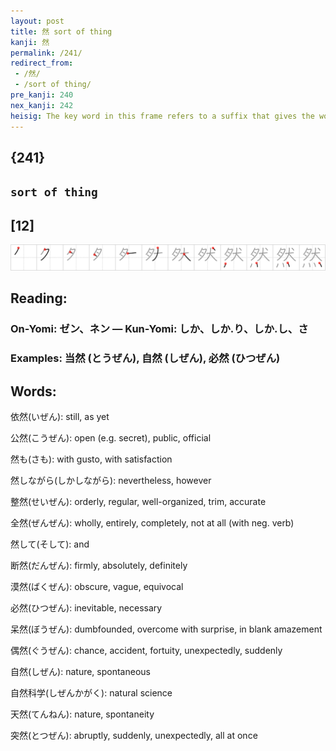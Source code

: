 ```yaml
---
layout: post
title: 然 sort of thing
kanji: 然
permalink: /241/
redirect_from:
 - /然/
 - /sort of thing/
pre_kanji: 240
nex_kanji: 242
heisig: The key word in this frame refers to a suffix that gives the word before it an adjectival quality; hence we refer to it as "<b>sort of thing</b>." Reverting to the time when dog was more widely eaten than it is today (See frame 127), we see here a large cauldron boiling over an <i>oven flame</i> with the <i>flesh</i> of a <i>chihuahua</i> being thrown into the whole concoction to make it into a "hot-diggity, dog-diggity" <b>sort of thing</b>.
---
```


## {241}

## `sort of thing`

## [12]

<div class="stroke"><img src="../images/E784B6.png" /></div>

## Reading:

### On-Yomi: ゼン、ネン &mdash; Kun-Yomi: しか、しか.り、しか.し、さ

### Examples: 当然 (とうぜん), 自然 (しぜん), 必然 (ひつぜん)

## Words:

依然(いぜん): still, as yet

公然(こうぜん): open (e.g. secret), public, official

然も(さも): with gusto, with satisfaction

然しながら(しかしながら): nevertheless, however

整然(せいぜん): orderly, regular, well-organized, trim, accurate

全然(ぜんぜん): wholly, entirely, completely, not at all (with neg. verb)

然して(そして): and

断然(だんぜん): firmly, absolutely, definitely

漠然(ばくぜん): obscure, vague, equivocal

必然(ひつぜん): inevitable, necessary

呆然(ぼうぜん): dumbfounded, overcome with surprise, in blank amazement

偶然(ぐうぜん): chance, accident, fortuity, unexpectedly, suddenly

自然(しぜん): nature, spontaneous

自然科学(しぜんかがく): natural science

天然(てんねん): nature, spontaneity

突然(とつぜん): abruptly, suddenly, unexpectedly, all at once
